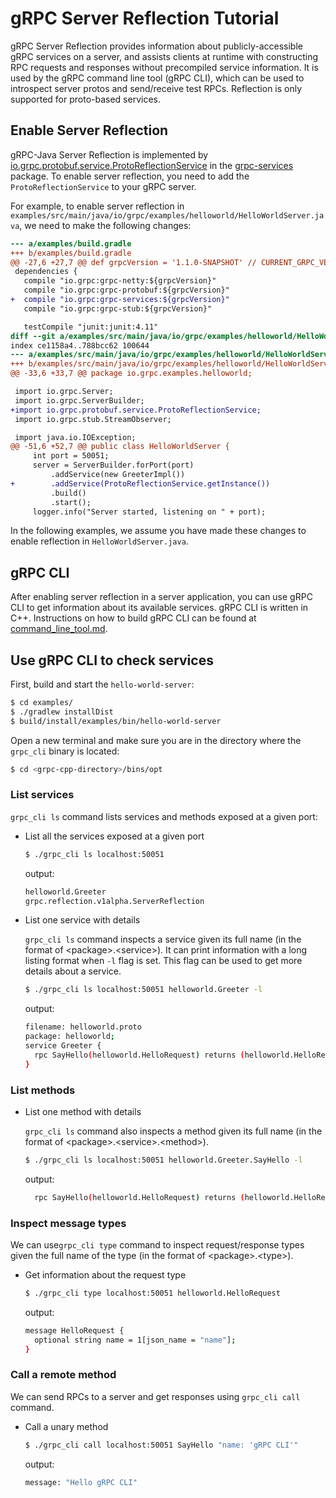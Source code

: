 # gRPC Server Reflection Tutorial

gRPC Server Reflection provides information about publicly-accessible gRPC
services on a server, and assists clients at runtime with constructing RPC
requests and responses without precompiled service information. It is used by
the gRPC command line tool (gRPC CLI), which can be used to introspect server
protos and send/receive test RPCs. Reflection is only supported for
proto-based services.

## Enable Server Reflection

gRPC-Java Server Reflection is implemented by
[io.grpc.protobuf.service.ProtoReflectionService](https://github.com/grpc/grpc-java/tree/master/services/src/main/java/io/grpc/protobuf/service/ProtoReflectionService.java)
in the [grpc-services](https://github.com/grpc/grpc-java/tree/master/services)
package. To enable server reflection, you need to add the
`ProtoReflectionService` to your gRPC server.

For example, to enable server reflection in
`examples/src/main/java/io/grpc/examples/helloworld/HelloWorldServer.java`, we
need to make the following changes:

```diff
--- a/examples/build.gradle
+++ b/examples/build.gradle
@@ -27,6 +27,7 @@ def grpcVersion = '1.1.0-SNAPSHOT' // CURRENT_GRPC_VERSION
 dependencies {
   compile "io.grpc:grpc-netty:${grpcVersion}"
   compile "io.grpc:grpc-protobuf:${grpcVersion}"
+  compile "io.grpc:grpc-services:${grpcVersion}"
   compile "io.grpc:grpc-stub:${grpcVersion}"

   testCompile "junit:junit:4.11"
diff --git a/examples/src/main/java/io/grpc/examples/helloworld/HelloWorldServer.java b/examples/src/main/java/io/grpc/examples/helloworld/HelloWorldServer.java
index ce1158a4..788bcc62 100644
--- a/examples/src/main/java/io/grpc/examples/helloworld/HelloWorldServer.java
+++ b/examples/src/main/java/io/grpc/examples/helloworld/HelloWorldServer.java
@@ -33,6 +33,7 @@ package io.grpc.examples.helloworld;

 import io.grpc.Server;
 import io.grpc.ServerBuilder;
+import io.grpc.protobuf.service.ProtoReflectionService;
 import io.grpc.stub.StreamObserver;

 import java.io.IOException;
@@ -51,6 +52,7 @@ public class HelloWorldServer {
     int port = 50051;
     server = ServerBuilder.forPort(port)
         .addService(new GreeterImpl())
+        .addService(ProtoReflectionService.getInstance())
         .build()
         .start();
     logger.info("Server started, listening on " + port);
```

In the following examples, we assume you have made these changes to
enable reflection in `HelloWorldServer.java`.

## gRPC CLI

After enabling server reflection in a server application, you can use gRPC
CLI to get information about its available services. gRPC CLI is written
in C++. Instructions on how to build gRPC CLI can be found at
[command_line_tool.md](https://github.com/grpc/grpc/blob/master/doc/command_line_tool.md).

## Use gRPC CLI to check services

First, build and start the `hello-world-server`:

```sh
$ cd examples/
$ ./gradlew installDist
$ build/install/examples/bin/hello-world-server
```

Open a new terminal and make sure you are in the directory where the `grpc_cli`
binary is located:

```sh
$ cd <grpc-cpp-directory>/bins/opt
```

### List services

`grpc_cli ls` command lists services and methods exposed at a given port:

- List all the services exposed at a given port

  ```sh
  $ ./grpc_cli ls localhost:50051
  ```

  output:
  ```sh
  helloworld.Greeter
  grpc.reflection.v1alpha.ServerReflection
  ```

- List one service with details

  `grpc_cli ls` command inspects a service given its full name (in the format of
  \<package\>.\<service\>). It can print information with a long listing format
  when `-l` flag is set. This flag can be used to get more details about a
  service.

  ```sh
  $ ./grpc_cli ls localhost:50051 helloworld.Greeter -l
  ```

  output:
  ```sh
  filename: helloworld.proto
  package: helloworld;
  service Greeter {
    rpc SayHello(helloworld.HelloRequest) returns (helloworld.HelloReply) {}
  }

  ```

### List methods

- List one method with details

  `grpc_cli ls` command also inspects a method given its full name (in the
  format of \<package\>.\<service\>.\<method\>).

  ```sh
  $ ./grpc_cli ls localhost:50051 helloworld.Greeter.SayHello -l
  ```

  output:
  ```sh
    rpc SayHello(helloworld.HelloRequest) returns (helloworld.HelloReply) {}
  ```

### Inspect message types

We can use`grpc_cli type` command to inspect request/response types given the
full name of the type (in the format of \<package\>.\<type\>).

- Get information about the request type

  ```sh
  $ ./grpc_cli type localhost:50051 helloworld.HelloRequest
  ```

  output:
  ```sh
  message HelloRequest {
    optional string name = 1[json_name = "name"];
  }
  ```

### Call a remote method

We can send RPCs to a server and get responses using `grpc_cli call` command.

- Call a unary method

  ```sh
  $ ./grpc_cli call localhost:50051 SayHello "name: 'gRPC CLI'"
  ```

  output:
  ```sh
  message: "Hello gRPC CLI"
  ```

